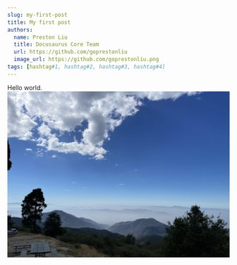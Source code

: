 ```yaml
---
slug: my-first-post
title: My first post
authors: 
  name: Preston Liu
  title: Docusaurus Core Team
  url: https://github.com/goprestonliu
  image_url: https://github.com/goprestonliu.png
tags: [hashtag#1, hashtag#2, hashtag#3, hashtag#4]
---
```


Hello world.
![Mountain](./mountain.jpg)
